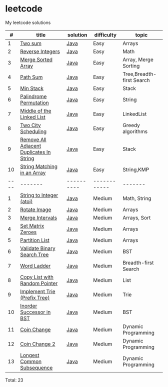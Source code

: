 # leetcode
My leetcode solutions

| #  | title | solution | difficulty | topic |
|----|-------|----------|------------|-------|
|1   |[Two sum](https://leetcode.com/problems/two-sum/)|[Java](https://github.com/AlinaKisialiova/leetcode/blob/master/src/easy/TwoSum.java)|Easy|Arrays
|2   |[Reverse Integers](https://leetcode.com/problems/reverse-integer/)|[Java](https://github.com/AlinaKisialiova/leetcode/blob/master/src/easy/ReverseInteger.java)|Easy|Math|
|3   |[Merge Sorted Array](https://leetcode.com/problems/merge-sorted-array/)|[Java](https://github.com/AlinaKisialiova/leetcode/blob/master/src/easy/MergeSortedArray.java)|Easy|Array, Merge Sorting|
|4   |[Path Sum](https://leetcode.com/problems/path-sum/)|[Java](https://github.com/AlinaKisialiova/leetcode/blob/master/src/easy/PathSum.java)|Easy|Tree,Breadth-first Search|
|5   |[Min Stack](https://leetcode.com/problems/min-stack/)|[Java](https://github.com/AlinaKisialiova/leetcode/blob/master/src/easy/MinStack.java)|Easy|Stack|
|6   |[Palindrome Permutation](https://leetcode.com/articles/palindrome-permutation/)|[Java](https://github.com/AlinaKisialiova/leetcode/blob/master/src/easy/PalindromePermutation.java)|Easy|String|
|7   |[Middle of the Linked List](https://leetcode.com/problems/middle-of-the-linked-list/)|[Java](https://github.com/AlinaKisialiova/leetcode/blob/master/src/easy/MiddleOfTheLinkedList.java)|Easy|LinkedList|
|8   |[Two City Scheduling](https://leetcode.com/problems/two-city-scheduling/)|[Java](https://github.com/AlinaKisialiova/leetcode/blob/master/src/easy/TwoCityScheduling.java)|Easy|Greedy algorithms|
|9   |[Remove All Adjacent Duplicates In String](https://leetcode.com/problems/remove-all-adjacent-duplicates-in-string/)|[Java](https://github.com/AlinaKisialiova/leetcode/blob/master/src/easy/RemoveAdjacentDuplicates.java)|Easy|Stack
|10  |[String Matching in an Array](https://leetcode.com/problems/string-matching-in-an-array)|[Java](https://github.com/AlinaKisialiova/leetcode/blob/master/src/easy/StringMatchingInArray.java)|Easy|String,KMP
|----|-------|----------|------------|-------|
|1   |[String to Integer (atoi)](https://leetcode.com/problems/string-to-integer-atoi/)|[Java](https://github.com/AlinaKisialiova/leetcode/blob/master/src/medium/StringToIntegerAtoi.java)|Medium|Math, String|
|2   |[Rotate Image](https://leetcode.com/problems/rotate-image/)|[Java](https://github.com/AlinaKisialiova/leetcode/blob/master/src/medium/RotateImage.java)|Medium|Arrays|
|3   |[Merge Intervals](https://leetcode.com/problems/merge-intervals/)|[Java](https://github.com/AlinaKisialiova/leetcode/blob/master/src/medium/MergeIntervals.java)|Medium|Arrays, Sort|
|4   |[Set Matrix Zeroes](https://leetcode.com/problems/set-matrix-zeroes/)|[Java](https://github.com/AlinaKisialiova/leetcode/blob/master/src/medium/SetMatrixZeroes.java)|Medium|Arrays|
|5   |[Partition List](https://leetcode.com/problems/partition-list/)|[Java](https://github.com/AlinaKisialiova/leetcode/blob/master/src/medium/PartitionList.java)|Medium|Arrays|
|6   |[Validate Binary Search Tree](https://leetcode.com/problems/validate-binary-search-tree/)|[Java](https://github.com/AlinaKisialiova/leetcode/blob/master/src/medium/ValidateBinarySearchTree.java)|Medium|BST|
|7   |[Word Ladder](https://leetcode.com/problems/word-ladder/)|[Java](https://github.com/AlinaKisialiova/leetcode/blob/master/src/medium/WordLadder.java)|Medium|Breadth-first Search|
|8   |[Copy List with Random Pointer](https://leetcode.com/problems/copy-list-with-random-pointer/)|[Java](https://github.com/AlinaKisialiova/leetcode/blob/master/src/medium/CopyListWithRandomPointer.java)|Medium|List|
|9   |[Implement Trie (Prefix Tree)](https://leetcode.com/problems/implement-trie-prefix-tree/)|[Java](https://github.com/AlinaKisialiova/leetcode/blob/master/src/medium/Trie.java)|Medium|Trie|
|10  |[Inorder Successor in BST](https://leetcode.com/problems/inorder-successor-in-bst/)|[Java](https://github.com/AlinaKisialiova/leetcode/blob/master/src/medium/InorderSuccessorInBST.java)|Medium|BST|
|11  |[Coin Change](https://leetcode.com/problems/coin-change/)|[Java](https://github.com/AlinaKisialiova/leetcode/blob/master/src/medium/CoinChange.java)|Medium|Dynamic Programming|
|12  |[Coin Change 2](https://leetcode.com/problems/coin-change-2/)|[Java](https://github.com/AlinaKisialiova/leetcode/blob/master/src/medium/CoinChange2.java)|Medium|Dynamic Programming|
|13  |[Longest Common Subsequence](https://leetcode.com/problems/longest-common-subsequence/)|[Java](https://github.com/AlinaKisialiova/leetcode/blob/master/src/medium/LongestCommonSubsequence.java)|Medium|Dynamic Programming|

Total: 23